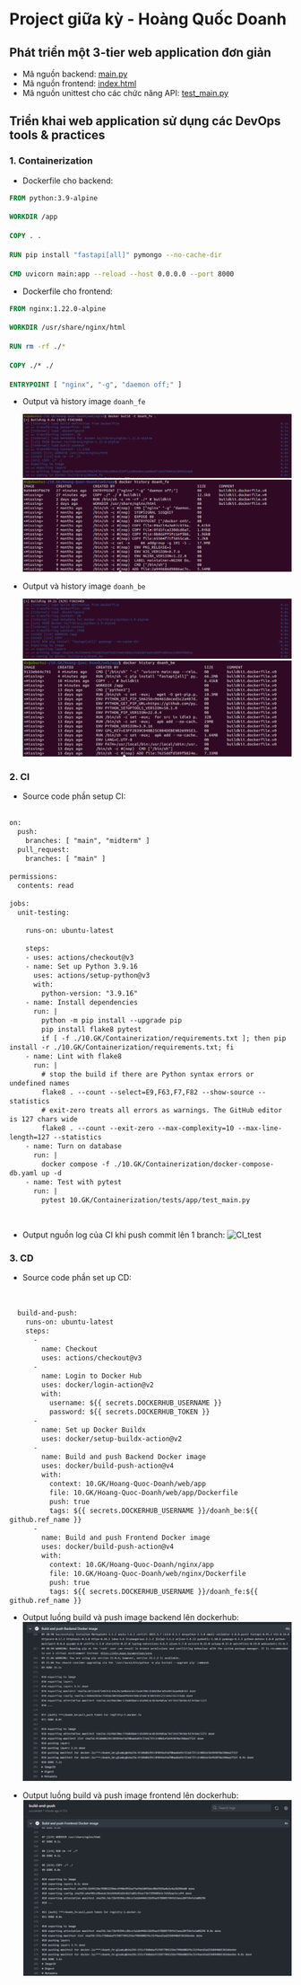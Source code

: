 # Project giữa kỳ - Hoàng Quốc Doanh
## Phát triển một 3-tier web application đơn giản

 - Mã nguồn backend: [main.py](./web/app/main.py)
 - Mã nguồn frontend: [index.html](./web/nginx/index.html)
 - Mã nguồn unittest cho các chức năng API: [test_main.py](./web/tests/templates/test_main.py)

## Triển khai web application sử dụng các DevOps tools & practices

### 1. Containerization

- Dockerfile cho backend:
```Dockerfile
FROM python:3.9-alpine

WORKDIR /app

COPY . .

RUN pip install "fastapi[all]" pymongo --no-cache-dir

CMD uvicorn main:app --reload --host 0.0.0.0 --port 8000

```
- Dockerfile cho frontend:
```Dockerfile
FROM nginx:1.22.0-alpine

WORKDIR /usr/share/nginx/html

RUN rm -rf ./*

COPY ./* ./

ENTRYPOINT [ "nginx", "-g", "daemon off;" ]

```

- Output và history image `doanh_fe`

    ![build-fe](./images/image_fe.PNG)
    ![history-fe](./images/history_fe.PNG)

- Output và history image `doanh_be`

    ![build-be](./images/image_be.PNG)
    ![history-be](./images/history_be.PNG)
    
### 2. CI

- Source code phần setup CI:
```

on:
  push:
    branches: [ "main", "midterm" ]
  pull_request:
    branches: [ "main" ]

permissions:
  contents: read

jobs:
  unit-testing:

    runs-on: ubuntu-latest

    steps:
    - uses: actions/checkout@v3
    - name: Set up Python 3.9.16
      uses: actions/setup-python@v3
      with:
        python-version: "3.9.16"
    - name: Install dependencies
      run: |
        python -m pip install --upgrade pip
        pip install flake8 pytest
        if [ -f ./10.GK/Containerization/requirements.txt ]; then pip install -r ./10.GK/Containerization/requirements.txt; fi
    - name: Lint with flake8
      run: |
        # stop the build if there are Python syntax errors or undefined names
        flake8 . --count --select=E9,F63,F7,F82 --show-source --statistics
        # exit-zero treats all errors as warnings. The GitHub editor is 127 chars wide
        flake8 . --count --exit-zero --max-complexity=10 --max-line-length=127 --statistics
    - name: Turn on database
      run: |
        docker compose -f ./10.GK/Containerization/docker-compose-db.yaml up -d
    - name: Test with pytest
      run: |
        pytest 10.GK/Containerization/tests/app/test_main.py
  
  
```

- Output nguồn log của CI khi push commit lên 1 branch:
  ![CI_test](./images/CI-test.PNG)
  
### 3. CD
- Source code phần set up CD:
```

  
  build-and-push:
    runs-on: ubuntu-latest
    steps:
      -
        name: Checkout
        uses: actions/checkout@v3
      -
        name: Login to Docker Hub
        uses: docker/login-action@v2
        with:
          username: ${{ secrets.DOCKERHUB_USERNAME }}
          password: ${{ secrets.DOCKERHUB_TOKEN }}
      -
        name: Set up Docker Buildx
        uses: docker/setup-buildx-action@v2
      -
        name: Build and push Backend Docker image
        uses: docker/build-push-action@v4
        with:
          context: 10.GK/Hoang-Quoc-Doanh/web/app
          file: 10.GK/Hoang-Quoc-Doanh/web/app/Dockerfile
          push: true
          tags: ${{ secrets.DOCKERHUB_USERNAME }}/doanh_be:${{  github.ref_name }}
      -
        name: Build and push Frontend Docker image
        uses: docker/build-push-action@v4
        with:
          context: 10.GK/Hoang-Quoc-Doanh/nginx/app
          file: 10.GK/Hoang-Quoc-Doanh/web/nginx/Dockerfile
          push: true
          tags: ${{ secrets.DOCKERHUB_USERNAME }}/doanh_fe:${{  github.ref_name }}
```

- Output luồng build và push image backend lên dockerhub:
  ![CD_BE](./images/cd_be.PNG)
 
- Output luồng build và push image frontend lên dockerhub:
  ![CD_FE](./images/cd_fe.PNG)


